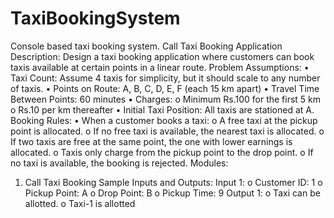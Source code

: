 # TaxiBookingSystem
Console based taxi booking system.
Call Taxi Booking Application
Description:
Design a taxi booking application where customers can book taxis available at certain points
in a linear route.
Problem Assumptions:
• Taxi Count: Assume 4 taxis for simplicity, but it should scale to any number of taxis.
• Points on Route: A, B, C, D, E, F (each 15 km apart)
• Travel Time Between Points: 60 minutes
• Charges:
o Minimum Rs.100 for the first 5 km
o Rs.10 per km thereafter
• Initial Taxi Position: All taxis are stationed at A.
Booking Rules:
• When a customer books a taxi:
o A free taxi at the pickup point is allocated.
o If no free taxi is available, the nearest taxi is allocated.
o If two taxis are free at the same point, the one with lower earnings is
allocated.
o Taxis only charge from the pickup point to the drop point.
o If no taxi is available, the booking is rejected.
Modules:
1. Call Taxi Booking
Sample Inputs and Outputs:
Input 1:
o Customer ID: 1
o Pickup Point: A
o Drop Point: B
o Pickup Time: 9
Output 1:
o Taxi can be allotted.
o Taxi-1 is allotted
